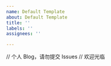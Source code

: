 ```yaml
---
name: Default Template
about: Default Template
title: ''
labels: ''
assignees: ''

---
```


// 个人 Blog，请勿提交 Issues
// 欢迎光临

